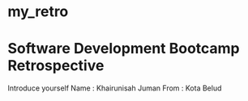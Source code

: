 # my_retro
# Software Development Bootcamp Retrospective
Introduce yourself
Name : Khairunisah Juman
From : Kota Belud
